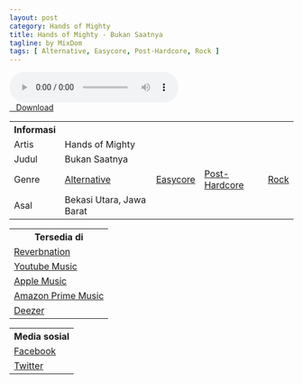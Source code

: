 ```yaml
---
layout: post
category: Hands of Mighty
title: Hands of Mighty - Bukan Saatnya
tagline: by MixDom
tags: [ Alternative, Easycore, Post-Hardcore, Rock ]
---
```


<audio class='js-player' style="--plyr-color-main: #212121;" controls>
<source src="https://drive.google.com/uc?authuser=0&id=17P7NQHD3kG5vH1GKLv-hGUqWLCvLiJPC&export=download" type="audio/mp3">
</audio>

<!--more-->

<div class="post-button text-center">
<a target="_blank" class="btn" href="https://drive.google.com/uc?authuser=0&id=17P7NQHD3kG5vH1GKLv-hGUqWLCvLiJPC&export=download">
<i class="fa fa-caret-down" aria-hidden="true"></i>&nbsp; &nbsp;Download
</a>
</div>

<table>
<tr>
<th>Informasi</th>
<th></th>
</tr>
<tr>
<td>Artis</td>
<td>Hands of Mighty</td>
</tr>
<tr>
<td>Judul</td>
<td>Bukan Saatnya</td>
</tr>
<tr>
<td>Genre</td>
<td><a href="/musik/tag/#/Alternative">Alternative</a></td>
<td><a href="/musik/tag/#/Easycore">Easycore</a></td>
<td><a href="/musik/tag/#/Post-Hardcore">Post-Hardcore</a></td>
<td><a href="/musik/tag/#/Rock">Rock</a></td>
</tr>
<tr>
<td>Asal</td>
<td>Bekasi Utara, Jawa Barat</td>
</tr>
</table>

<table>
<tr>
<th>Tersedia di</th>
</tr>
<tr>
<td><a href="https://www.reverbnation.com/handsofmightyofficial" target="_blank">Reverbnation</a></td>
</tr>
<tr>
<td><a href="https://music.youtube.com/channel/UCIiAd8nSqQdfZEQgsRLbuCQ" target="_blank">Youtube Music</a></td>
</tr>
<tr>
<td><a href="https://music.apple.com/md/artist/hands-of-mighty/1589021044" target="_blank">Apple Music</a></td>
</tr>
<tr>
<td><a href="https://music.amazon.com/artists/B09HSFF25N/hands-of-mighty" target="_blank">Amazon Prime Music</a></td>
</tr>
<tr>
<td><a href="https://www.deezer.com/id/artist/147651892?deferredFl=1" target="_blank">Deezer</a></td>
</tr>
</table>

<table>
<tr>
<th>Media sosial</th>
</tr>
<tr>
<td><a href="https://facebook.com/100063862774089/" target="_blank">Facebook</a></td>
</tr>
<tr>
<td><a href="https://twitter.com/handsofmighty" target="_blank">Twitter</a></td>
</tr>
</table>
